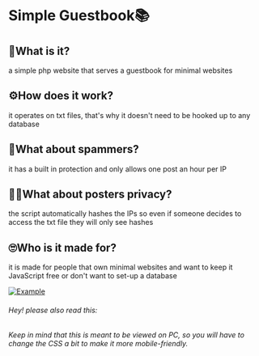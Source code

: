 # Simple Guestbook📚

## 📒What is it?
a simple php website that serves a guestbook for minimal websites

## ⚙️How does it work?
it operates on txt files, that's why it doesn't need to be hooked up to any database

## 👺What about spammers?
it has a built in protection and only allows one post an hour per IP

## 🕵️‍♂️What about posters privacy?
the script automatically hashes the IPs so even if someone decides to access the txt file they will only see hashes

## 🙄Who is it made for?
it is made for people that own minimal websites and want to keep it JavaScript free or don't want to set-up a database

<a href="https://ibb.co/n1T5dsW"><img src="https://i.ibb.co/X59v0Zw/Example.gif" alt="Example" border="0"></a>

###### Hey! please also read this:
###### Keep in mind that this is meant to be viewed on PC, so you will have to change the CSS a bit to make it more mobile-friendly.
